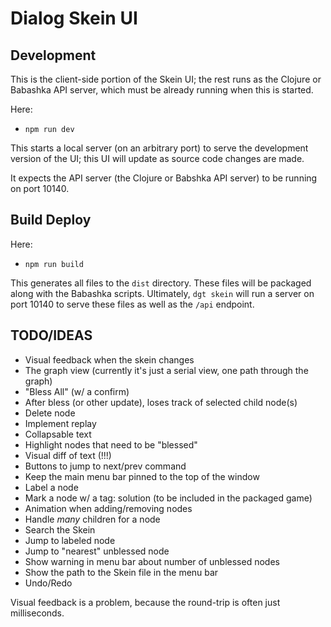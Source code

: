# Dialog Skein UI

## Development

This is the client-side portion of the Skein UI; the rest runs as the Clojure or Babashka API server, which must be already running when this is started.

Here:

- `npm run dev`

This starts a local server (on an arbitrary port) to serve the development version of the UI; this UI will update as source code changes are made.

It expects the API server (the Clojure or Babshka API server) to be running on port 10140.

## Build Deploy

Here:

- `npm run build`

This generates all files to the `dist` directory.  These files will be packaged along with the Babashka scripts.  Ultimately, `dgt skein` will run
a server on port 10140 to serve these files as well as the `/api` endpoint.

## TODO/IDEAS

- Visual feedback when the skein changes
- The graph view (currently it's just a serial view, one path through the graph)
- "Bless All" (w/ a confirm)
- After bless (or other update), loses track of selected child node(s)
- Delete node
- Implement replay
- Collapsable text
- Highlight nodes that need to be "blessed"
- Visual diff of text (!!!)
- Buttons to jump to next/prev command
- Keep the main menu bar pinned to the top of the window
- Label a node
- Mark a node w/ a tag: solution (to be included in the packaged game)
- Animation when adding/removing nodes
- Handle *many* children for a node
- Search the Skein
- Jump to labeled node
- Jump to "nearest" unblessed node
- Show warning in menu bar about number of unblessed nodes
- Show the path to the Skein file in the menu bar
- Undo/Redo

Visual feedback is a problem, because the round-trip is often just milliseconds.
